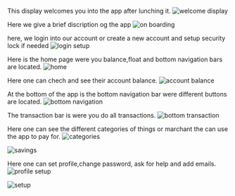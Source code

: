 This display welcomes you into the app after lunching it.
![welcome display](https://github.com/user-attachments/assets/ada174be-7653-4f3d-95a7-14b601d17be2)





































Here we give a brief discription og the app 
![on boarding](https://github.com/user-attachments/assets/5db0d6eb-f5b0-4525-bbb1-1b908f29d627)






































here, we login into our account or create a new account and setup security lock if needed
![login setup](https://github.com/user-attachments/assets/f7840a1c-3f4c-461e-b973-aae644aaab8d)






































Here is the home page were you balance,float and bottom navigation bars are located.
![home](https://github.com/user-attachments/assets/0d7b127c-3b72-43fd-ab45-3f5f919c736f)









































Here one can chech and see their account balance.
![account balance](https://github.com/user-attachments/assets/e2b0ff7d-9138-4b95-877a-4ddf28f5fc1a)
































At the bottom of the app is the bottom navigation bar were different buttons are located.
![bottom navigation](https://github.com/user-attachments/assets/0453f52c-08db-4b0a-aff8-bd0b52a058ee)



































The transaction bar is were you do all transactions.
![bottom transaction](https://github.com/user-attachments/assets/c2b0b26e-15ac-4d40-9187-afe6851ff0a4)







































Here one can see the different categories of things or marchant the can use the app to pay for.
![categories](https://github.com/user-attachments/assets/662d16a2-35d1-46df-a7a7-98ebef76fc73)














![savings](https://github.com/user-attachments/assets/2daed65a-ec4f-430f-b70e-bae0a436438b)

















Here one can set profile,change password, ask for help and add emails.
![profile setup](https://github.com/user-attachments/assets/6423c364-922e-42a3-94c1-3c3b03116e26)





















![setup](https://github.com/user-attachments/assets/0fcf901b-1ddf-4107-bad3-2ab4adca5a01)





